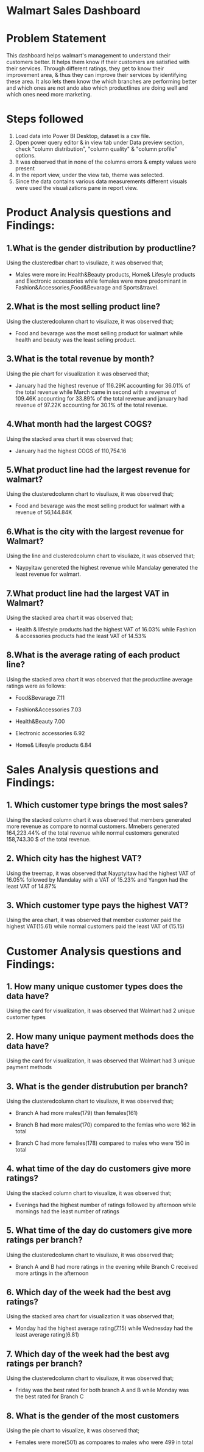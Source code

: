 # Walmart Sales Dashboard

# Problem Statement
This dashboard helps walmart's management to understand their customers better. It helps them know if their customers are satisfied with their services. Through different ratings, they get to know their improvement area, & thus they can improve their services by identifying these area. It also lets them know the which branches are performing better and which ones are not ando also which productlines are doing well and which ones need more marketing. 
# Steps followed 
1. Load data into Power BI Desktop, dataset is a csv file.
2. Open power query editor & in view tab under Data preview section, check "column distribution", "column quality" & "column profile" options.
3. It was observed that in none of the columns errors & empty values were present
4. In the report view, under the view tab, theme was selected.
5. Since the data contains various data measurements different visuals were used the visualizations pane in report view.

# Product Analysis questions and Findings:
## 1.What is the gender distribution by productline?
Using the clusteredbar chart to visuliaze, it was observed that; 
- Males were more in: Health&Beauty products, Home& Lifesyle products and Electronic accessories while females were more predominant in Fashion&Accessories,Food&Bevarage and Sports&travel.

## 2.What is the most selling product line?
Using the clusteredcolumn chart to visuliaze, it was observed that; 
- Food and bevarage was the most selling product for walmart while health and beauty was the least selling product.

## 3.What is the total revenue by month?
Using the pie chart for visualization it was observed that;
 - January had the highest revenue of 116.29K accounting for 36.01% of the total revenue while March came in second with a revenue of 109.46K accounting for 33.89% of the total revenue and january had revenue of 97.22K accounting for 30.1% of the total revenue.

## 4.What month had the largest COGS?
Using the stacked area chart it was observed that; 
- January had the highest COGS of 110,754.16

## 5.What product line had the largest revenue for walmart?
Using the clusteredcolumn chart to visuliaze, it was observed that; 
- Food and bevarage was the most selling product for walmart with a revenue of 56,144.84K

## 6.What is the city with the largest revenue for Walmart?
Using the line and clusteredcolumn chart to visuliaze, it was observed that; 
- Naypyitaw genereted the highest revenue while Mandalay generated the least revenue for walmart.

## 7.What product line had the largest VAT in Walmart?
Using the stacked area chart it was observed that;
- Health & lifestyle products had the highest VAT of 16.03% while Fashion & accessories products had the least VAT of 14.53%

## 8.What is the average rating of each product line?
Using the stacked area chart it was observed that the productline average ratings were as follows:
- Food&Bevarage 7.11 

- Fashion&Accessories 7.03

- Health&Beauty 7.00

- Electronic accessories 6.92

- Home& Lifesyle products 6.84

# Sales Analysis questions and Findings:
## 1. Which customer type brings the most sales?
Using the stacked column chart it was observed that members generated more revenue as compare to normal customers. Mmebers generated 164,223.44% of the total revenue while normal customers generated 158,743.30 $ of the total revenue. 

## 2. Which city has the highest VAT? 
Using the treemap, it was observed that Nayptyitaw had the highest VAT of 16.05% followed by Mandalay with a VAT of 15.23% and Yangon had the least VAT of 14.87%

## 3. Which customer type pays the highest VAT?
Using the area chart, it was observed that member customer paid the highest VAT(15.61) while normal customers paid the least VAT of (15.15)

# Customer Analysis questions and Findings:
## 1. How many unique customer types does the data have?
Using the card for visualization, it was observed that Walmart had 2 unique customer types 

## 2. How many unique payment methods does the data have?
Using the card for visualization, it was observed that Walmart had 3 unique payment methods

## 3. What is the gender distrubution per branch?
Using the clusteredcolumn chart to visuliaze, it was observed that;
  
- Branch A had more males(179) than females(161)
  
- Branch B had more males(170) compared to the femlas who were 162 in total
  
- Branch C had more females(178) compared to males who were 150 in total

## 4. what time of the day do customers give more ratings?
Using the stacked column chart to visualize, it was observed that;
  
- Evenings had the highest number of ratings followed by afternoon while mornings had the least number of ratings

## 5. What time of the day do customers give more ratings per branch?
Using the clusteredcolumn chart to visuliaze, it was observed that;
  
- Branch A and B had more ratings in the evening while Branch C received more artings in the afternoon 

## 6. Which day of the week had the best avg ratings?
Using the stacked area chart for visualization it was observed that;
  
- Monday had the highest average rating(7.15) while Wednesday had the least average rating(6.81)

## 7. Which day of the week had the best avg ratings per branch?
Using the clusteredcolumn chart to visuliaze, it was observed that;
  
- Friday was the best rated for both branch A and B while Monday was the best rated for Branch C

## 8. What is the gender of the most customers 
Using the pie chart to visualize, it was observed that;

- Females were more(501) as compoares to males who were 499 in total 


